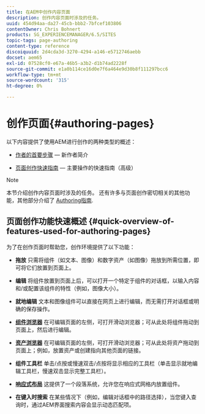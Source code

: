 ```yaml
---
title: 在AEM中创作内容页面
description: 创作内容页面时涉及的任务。
uuid: 454d94aa-da27-45cb-bbb2-7bfcef103806
contentOwner: Chris Bohnert
products: SG_EXPERIENCEMANAGER/6.5/SITES
topic-tags: page-authoring
content-type: reference
discoiquuid: 2d4cda3d-3270-4294-a146-e5712746aebb
docset: aem65
exl-id: 07528cf0-e67a-46b5-a3b2-d1b74ad2228f
source-git-commit: e1a0b114ce16d0e7f6a464e9d30b8f111297bcc6
workflow-type: tm+mt
source-wordcount: '315'
ht-degree: 0%

---
```


# 创作页面{#authoring-pages}

以下内容提供了使用AEM进行创作的两种类型的概述：

* [作者的首要步骤](/help/sites-authoring/first-steps.md)  — 新作者简介

* [页面创作快速指南](/help/sites-authoring/qg-page-authoring.md)  — 主要操作的快速指南（高级）

>[!NOTE]
>
>本节介绍创作内容页面时涉及的任务。 还有许多与页面创作密切相关的其他功能，其他部分介绍了 [Authoring指南](/help/sites-authoring/home.md).

## 页面创作功能快速概述 {#quick-overview-of-features-used-for-authoring-pages}

为了在创作页面时帮助您，创作环境提供了以下功能：

* **拖放**
只需将组件（如文本、图像）和数字资产（如图像）拖放到所需位置，即可将它们放置到页面上。

* **编辑**
将组件放置到页面上后，可以打开一个特定于组件的对话框，以输入内容和/或配置该组件的特性（例如，图像大小）。

* **就地编辑**
文本和图像组件可以直接在网页上进行编辑，而无需打开对话框或明确的保存操作。

* **[组件浏览器](/help/sites-authoring/author-environment-tools.md#componentsbrowsertouchoptimizedui)**
在可编辑页面的左侧，可打开滑动浏览器；可从此处将组件拖动到页面上，然后进行编辑。

* **[资产浏览器](/help/sites-authoring/author-environment-tools.md#assetsbrowsertouchoptimizedui)**
在可编辑页面的左侧，可打开滑动浏览器；可从此处将资产拖动到页面上；例如，放置资产或创建指向其他页面的链接。

* **组件工具栏**
单击/点按或慢速双击/点按将显示相应的工具栏（单击显示就地编辑工具栏，慢速双击显示完整工具栏）。

* **[响应式布局](/help/sites-authoring/responsive-layout.md)**
这提供了一个段落系统，允许您在响应式网格内放置组件。

* **在键入时搜索**
在某些情况下（例如，编辑对话框中的路径选择），当您键入查询时，通过AEM界面搜索内容会显示动态匹配项。
